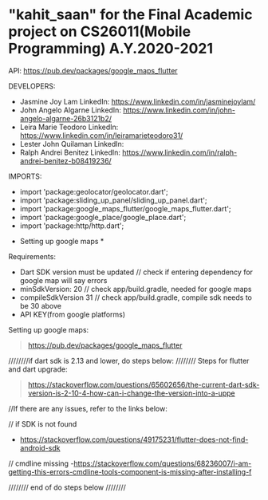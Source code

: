 # "kahit_saan" for the Final Academic project on CS26011(Mobile Programming) A.Y.2020-2021

API: https://pub.dev/packages/google_maps_flutter

DEVELOPERS:
- Jasmine Joy Lam       LinkedIn: https://www.linkedin.com/in/jasminejoylam/
- John Angelo Algarne   LinkedIn: https://www.linkedin.com/in/john-angelo-algarne-26b3121b2/
- Leira Marie Teodoro   LinkedIn: https://www.linkedin.com/in/leiramarieteodoro31/
- Lester John Quilaman  LinkedIn: 
- Ralph Andrei Benitez  LinkedIn: https://www.linkedin.com/in/ralph-andrei-benitez-b08419236/

IMPORTS:
- import 'package:geolocator/geolocator.dart';
- import 'package:sliding_up_panel/sliding_up_panel.dart';
- import 'package:google_maps_flutter/google_maps_flutter.dart';
- import 'package:google_place/google_place.dart';
- import 'package:http/http.dart';

* Setting up google maps *

Requirements:
- Dart SDK version must be updated            // check if entering dependency for google map will say errors
- minSdkVersion: 20                           // check app/build.gradle, needed for google maps
- compileSdkVersion 31                        // check app/build.gradle, compile sdk needs to be 30 above
- API KEY(from google platforms)              

Setting up google maps:
> https://pub.dev/packages/google_maps_flutter

////////if dart sdk is 2.13 and lower, do steps below: ////////
Steps for flutter and dart upgrade:
> https://stackoverflow.com/questions/65602656/the-current-dart-sdk-version-is-2-10-4-how-can-i-change-the-version-into-a-uppe

//If there are any issues, refer to the links below:

// if SDK is not found
- https://stackoverflow.com/questions/49175231/flutter-does-not-find-android-sdk

// cmdline missing
-https://stackoverflow.com/questions/68236007/i-am-getting-this-errors-cmdline-tools-component-is-missing-after-installing-f

//////// end of do steps below ////////



